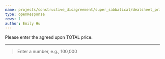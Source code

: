 ```yaml
---
name: projects/constructive_disagreement/super_sabbatical/dealsheet_price.md
type: openResponse
rows: 1
author: Emily Hu
---
```


Please enter the agreed upon TOTAL price.

---

> Enter a number, e.g., 100,000
